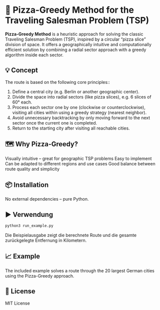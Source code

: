 # 🍕 Pizza-Greedy Method for the Traveling Salesman Problem (TSP)

**Pizza-Greedy Method** is a heuristic approach for solving the classic Traveling Salesman Problem (TSP), inspired by a circular “pizza slice” division of space. It offers a geographically intuitive and computationally efficient solution by combining a radial sector approach with a greedy algorithm inside each sector.

## 💡 Concept

The route is based on the following core principles::

1. Define a central city (e.g. Berlin or another geographic center).
2. Divide the space into radial sectors (like pizza slices), e.g. 6 slices of 60° each.
3. Process each sector one by one (clockwise or counterclockwise), visiting all cities within using a greedy strategy (nearest neighbor).
4. Avoid unnecessary backtracking by only moving forward to the next sector once the current one is completed.
5. Return to the starting city after visiting all reachable cities.

## 🗺️ Why Pizza-Greedy?

Visually intuitive – great for geographic TSP problems
Easy to implement
Can be adapted to different regions and use cases
Good balance between route quality and simplicity

## 📦 Installation

No external dependencies – pure Python.

## ▶️ Verwendung

```bash
python3 run_example.py
```

Die Beispielausgabe zeigt die berechnete Route und die gesamte zurückgelegte Entfernung in Kilometern.

## 📈 Example

The included example solves a route through the 20 largest German cities using the Pizza-Greedy approach.

## 📜 License

MIT License
